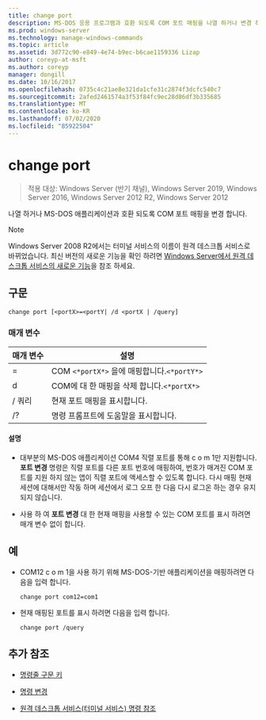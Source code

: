 ```yaml
---
title: change port
description: MS-DOS 응용 프로그램과 호환 되도록 COM 포트 매핑을 나열 하거나 변경 하는 포트 변경 명령에 대 한 참조 문서입니다.
ms.prod: windows-server
ms.technology: manage-windows-commands
ms.topic: article
ms.assetid: 3d772c90-e849-4e74-b9ec-b6cae1159336 Lizap
author: coreyp-at-msft
ms.author: coreyp
manager: dongill
ms.date: 10/16/2017
ms.openlocfilehash: 0735c4c21ae8e321da1cfe31c2874f3dcfc540c7
ms.sourcegitcommit: 2afed2461574a3f53f84fc9ec28d86df3b335685
ms.translationtype: MT
ms.contentlocale: ko-KR
ms.lasthandoff: 07/02/2020
ms.locfileid: "85922504"
---
```

# <a name="change-port"></a>change port

> 적용 대상: Windows Server (반기 채널), Windows Server 2019, Windows Server 2016, Windows Server 2012 R2, Windows Server 2012

나열 하거나 MS-DOS 애플리케이션과 호환 되도록 COM 포트 매핑을 변경 합니다.

> [!NOTE]
> Windows Server 2008 R2에서는 터미널 서비스의 이름이 원격 데스크톱 서비스로 바뀌었습니다. 최신 버전의 새로운 기능을 확인 하려면 [Windows Server에서 원격 데스크톱 서비스의 새로운 기능](https://docs.microsoft.com/previous-versions/windows/it-pro/windows-server-2012-R2-and-2012/dn283323(v=ws.11))을 참조 하세요.

## <a name="syntax"></a>구문

```
change port [<portX>=<portY| /d <portX | /query]
```

### <a name="parameters"></a>매개 변수

| 매개 변수 | 설명 |
|-----------------|----------------------------------------|
| <portX>=<portY> | COM `<*portX*>` 을에 매핑합니다.`<*portY*>` |
| d<portX> | COM에 대 한 매핑을 삭제 합니다.`<*portX*>` |
| / 쿼리 | 현재 포트 매핑을 표시합니다. |
| /? | 명령 프롬프트에 도움말을 표시합니다. |

#### <a name="remarks"></a>설명

- 대부분의 MS-DOS 애플리케이션 COM4 직렬 포트를 통해 c o m 1만 지원합니다. **포트 변경** 명령은 직렬 포트를 다른 포트 번호에 매핑하여, 번호가 매겨진 COM 포트를 지원 하지 않는 앱이 직렬 포트에 액세스할 수 있도록 합니다. 다시 매핑 현재 세션에 대해서만 작동 하며 세션에서 로그 오프 한 다음 다시 로그온 하는 경우 유지 되지 않습니다.

- 사용 하 여 **포트 변경** 대 한 현재 매핑을 사용할 수 있는 COM 포트를 표시 하려면 매개 변수 없이 합니다.

## <a name="examples"></a>예

- COM12 c o m 1을 사용 하기 위해 MS-DOS-기반 애플리케이션을 매핑하려면 다음을 입력 합니다.

  ```
  change port com12=com1
  ```

- 현재 매핑된 포트를 표시 하려면 다음을 입력 합니다.

  ```
  change port /query
  ```

## <a name="additional-references"></a>추가 참조

- [명령줄 구문 키](command-line-syntax-key.md)

- [명령 변경](change.md)

- [원격 데스크톱 서비스(터미널 서비스) 명령 참조](remote-desktop-services-terminal-services-command-reference.md)
